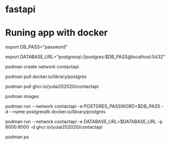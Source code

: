 # fastapi

# Runing app with docker

export DB_PASS="password"

export DATABASE_URL="postgresql://postgres:$DB_PASS@localhost:5432"

podman create network contactapi

podman pull docker.io/library/postgres

podman pull ghcr.io/yulai202020/contactapi

podman images

podman run --network contactapi -e POSTGRES_PASSWORD=$DB_PASS -d --name postgresdb docker.io/library/postgres

podman run --network contactapi -e DATABASE_URL=$DATABASE_URL -p 8000:8000 -d ghcr.io/yulai202020/contactapi 

podman ps